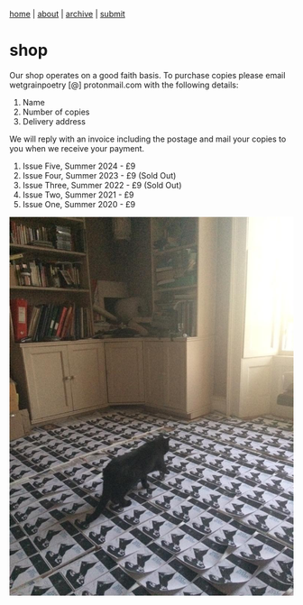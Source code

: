 [home](index.md) | [about](about.md) | [archive](archive.md)  |  [submit](submit.md)
# shop

Our shop operates on a good faith basis. To purchase copies please email wetgrainpoetry [@] protonmail.com with the following details:

1. Name
2. Number of copies
3. Delivery address

We will reply with an invoice including the postage and mail your copies to you when we receive your payment.

1. Issue Five, Summer 2024 - £9
2. Issue Four, Summer 2023 - £9 (Sold Out)
3. Issue Three, Summer 2022 - £9 (Sold Out)
4. Issue Two, Summer 2021 - £9
5. Issue One, Summer 2020 - £9

![Wet Grain Two](wetgraintwo2.jpeg)
